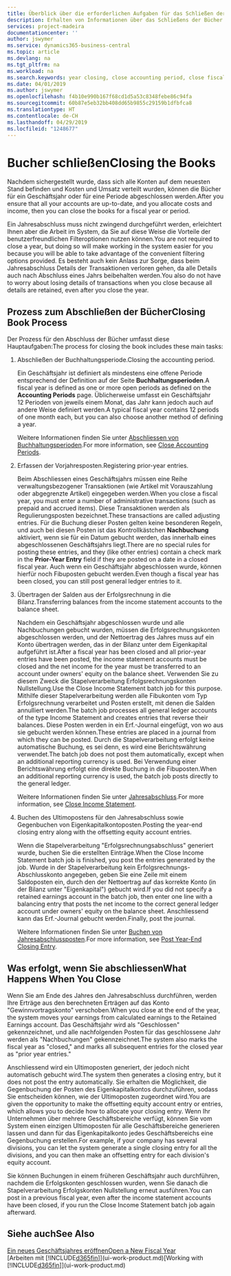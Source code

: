 ```yaml
---
title: Überblick über die erforderlichen Aufgaben für das Schließen der Bücher| Microsoft Docs
description: Erhalten von Informationen über das Schließens der Bücher für ein Geschäftsjahr oder für eine Periode, und was passiert, nachdem Sie das Jahr abgeschloßen haben.
services: project-madeira
documentationcenter: ''
author: jswymer
ms.service: dynamics365-business-central
ms.topic: article
ms.devlang: na
ms.tgt_pltfrm: na
ms.workload: na
ms.search.keywords: year closing, close accounting period, close fiscal year, bank account detailed trial balance
ms.date: 04/01/2019
ms.author: jswymer
ms.openlocfilehash: f4b10e990b167f68cd1d5a53c8348febe86c94fa
ms.sourcegitcommit: 60b87e5eb32bb408dd65b9855c29159b1dfbfca8
ms.translationtype: HT
ms.contentlocale: de-CH
ms.lasthandoff: 04/29/2019
ms.locfileid: "1248677"
---
```

# <a name="closing-the-books"></a><span data-ttu-id="2bc56-103">Bucher schließen</span><span class="sxs-lookup"><span data-stu-id="2bc56-103">Closing the Books</span></span>
<span data-ttu-id="2bc56-104">Nachdem sichergestellt wurde, dass sich alle Konten auf dem neuesten Stand befinden und Kosten und Umsatz verteilt wurden, können die Bücher für ein Geschäftsjahr oder für eine Periode abgeschlossen werden.</span><span class="sxs-lookup"><span data-stu-id="2bc56-104">After you ensure that all your accounts are up-to-date, and you allocate costs and income, then you can close the books for a fiscal year or period.</span></span>

<span data-ttu-id="2bc56-105">Ein Jahresabschluss muss nicht zwingend durchgeführt werden, erleichtert Ihnen aber die Arbeit im System, da Sie auf diese Weise die Vorteile der benutzerfreundlichen Filteroptionen nutzen können.</span><span class="sxs-lookup"><span data-stu-id="2bc56-105">You are not required to close a year, but doing so will make working in the system easier for you because you will be able to take advantage of the convenient filtering options provided.</span></span> <span data-ttu-id="2bc56-106">Es besteht auch kein Anlass zur Sorge, dass beim Jahresabschluss Details der Transaktionen verloren gehen, da alle Details auch nach Abschluss eines Jahrs beibehalten werden.</span><span class="sxs-lookup"><span data-stu-id="2bc56-106">You also do not have to worry about losing details of transactions when you close because all details are retained, even after you close the year.</span></span>

## <a name="closing-book-process"></a><span data-ttu-id="2bc56-107">Prozess zum Abschließen der Bücher</span><span class="sxs-lookup"><span data-stu-id="2bc56-107">Closing Book Process</span></span>
<span data-ttu-id="2bc56-108">Der Prozess für den Abschluss der Bücher umfasst diese Hauptaufgaben:</span><span class="sxs-lookup"><span data-stu-id="2bc56-108">The process for closing the book includes these main tasks:</span></span>

1. <span data-ttu-id="2bc56-109">Abschließen der Buchhaltungsperiode.</span><span class="sxs-lookup"><span data-stu-id="2bc56-109">Closing the accounting period.</span></span>

    <span data-ttu-id="2bc56-110">Ein Geschäftsjahr ist definiert als mindestens eine offene Periode entsprechend der Definition auf der Seite **Buchhaltungsperioden**.</span><span class="sxs-lookup"><span data-stu-id="2bc56-110">A fiscal year is defined as one or more open periods as defined on the **Accounting Periods** page.</span></span> <span data-ttu-id="2bc56-111">Üblicherweise umfasst ein Geschäftsjahr 12 Perioden von jeweils einem Monat, das Jahr kann jedoch auch auf andere Weise definiert werden.</span><span class="sxs-lookup"><span data-stu-id="2bc56-111">A typical fiscal year contains 12 periods of one month each, but you can also choose another method of defining a year.</span></span>

    <span data-ttu-id="2bc56-112">Weitere Informationen finden Sie unter [Abschliessen von Buchhaltungsperioden](year-close-account-periods.md).</span><span class="sxs-lookup"><span data-stu-id="2bc56-112">For more information, see [Close Accounting Periods](year-close-account-periods.md).</span></span>
2. <span data-ttu-id="2bc56-113">Erfassen der Vorjahresposten.</span><span class="sxs-lookup"><span data-stu-id="2bc56-113">Registering prior-year entries.</span></span>

    <span data-ttu-id="2bc56-114">Beim Abschliessen eines Geschäftsjahrs müssen eine Reihe verwaltungsbezogener Transaktionen (wie Artikel mit Vorauszahlung oder abgegrenzte Artikel) eingegeben werden.</span><span class="sxs-lookup"><span data-stu-id="2bc56-114">When you close a fiscal year, you must enter a number of administrative transactions (such as prepaid and accrued items).</span></span> <span data-ttu-id="2bc56-115">Diese Transaktionen werden als Regulierungsposten bezeichnet.</span><span class="sxs-lookup"><span data-stu-id="2bc56-115">These transactions are called adjusting entries.</span></span> <span data-ttu-id="2bc56-116">Für die Buchung dieser Posten gelten keine besonderen Regeln, und auch bei diesen Posten ist das Kontrollkästchen **Nachbuchung** aktiviert, wenn sie für ein Datum gebucht werden, das innerhalb eines abgeschlossenen Geschäftsjahrs liegt.</span><span class="sxs-lookup"><span data-stu-id="2bc56-116">There are no special rules for posting these entries, and they (like other entries) contain a check mark in the **Prior-Year Entry** field if they are posted on a date in a closed fiscal year.</span></span> <span data-ttu-id="2bc56-117">Auch wenn ein Geschäftsjahr abgeschlossen wurde, können hierfür noch Fibuposten gebucht werden.</span><span class="sxs-lookup"><span data-stu-id="2bc56-117">Even though a fiscal year has been closed, you can still post general ledger entries to it.</span></span>
3. <span data-ttu-id="2bc56-118">Übertragen der Salden aus der Erfolgsrechnung in die Bilanz.</span><span class="sxs-lookup"><span data-stu-id="2bc56-118">Transferring balances from the income statement accounts to the balance sheet.</span></span>

    <span data-ttu-id="2bc56-119">Nachdem ein Geschäftsjahr abgeschlossen wurde und alle Nachbuchungen gebucht wurden, müssen die Erfolgsrechnungskonten abgeschlossen werden, und der Nettoertrag des Jahres muss auf ein Konto übertragen werden, das in der Bilanz unter dem Eigenkapital aufgeführt ist.</span><span class="sxs-lookup"><span data-stu-id="2bc56-119">After a fiscal year has been closed and all prior-year entries have been posted, the income statement accounts must be closed and the net income for the year must be transferred to an account under owners' equity on the balance sheet.</span></span> <span data-ttu-id="2bc56-120">Verwenden Sie zu diesem Zweck die Stapelverarbeitung Erfolgsrechnungskonten Nullstellung.</span><span class="sxs-lookup"><span data-stu-id="2bc56-120">Use the Close Income Statement batch job for this purpose.</span></span> <span data-ttu-id="2bc56-121">Mithilfe dieser Stapelverarbeitung werden alle Fibukonten vom Typ Erfolgsrechnung verarbeitet und Posten erstellt, mit denen die Salden annulliert werden.</span><span class="sxs-lookup"><span data-stu-id="2bc56-121">The batch job processes all general ledger accounts of the type Income Statement and creates entries that reverse their balances.</span></span> <span data-ttu-id="2bc56-122">Diese Posten werden in ein Erf.-Journal eingefügt, von wo aus sie gebucht werden können.</span><span class="sxs-lookup"><span data-stu-id="2bc56-122">These entries are placed in a journal from which they can be posted.</span></span> <span data-ttu-id="2bc56-123">Durch die Stapelverarbeitung erfolgt keine automatische Buchung, es sei denn, es wird eine Berichtswährung verwendet.</span><span class="sxs-lookup"><span data-stu-id="2bc56-123">The batch job does not post them automatically, except when an additional reporting currency is used.</span></span> <span data-ttu-id="2bc56-124">Bei Verwendung einer Berichtswährung erfolgt eine direkte Buchung in die Fibuposten.</span><span class="sxs-lookup"><span data-stu-id="2bc56-124">When an additional reporting currency is used, the batch job posts directly to the general ledger.</span></span>

    <span data-ttu-id="2bc56-125">Weitere Informationen finden Sie unter [Jahresabschluss](year-close-income-statement.md).</span><span class="sxs-lookup"><span data-stu-id="2bc56-125">For more information, see [Close Income Statement](year-close-income-statement.md).</span></span>
4. <span data-ttu-id="2bc56-126">Buchen des Ultimopostens für den Jahresabschluss sowie Gegenbuchen von Eigenkapitalkontoposten.</span><span class="sxs-lookup"><span data-stu-id="2bc56-126">Posting the year-end closing entry along with the offsetting equity account entries.</span></span>

    <span data-ttu-id="2bc56-127">Wenn die Stapelverarbeitung "Erfolgsrechnungsabschluss" generiert wurde, buchen Sie die erstellten Einträge.</span><span class="sxs-lookup"><span data-stu-id="2bc56-127">When the Close Income Statement batch job is finished, you post the entries generated by the job.</span></span> <span data-ttu-id="2bc56-128">Wurde in der Stapelverarbeitung kein Erfolgsrechnungs-Abschlusskonto angegeben, geben Sie eine Zeile mit einem Saldoposten ein, durch den der Nettoertrag auf das korrekte Konto (in der Bilanz unter "Eigenkapital") gebucht wird.</span><span class="sxs-lookup"><span data-stu-id="2bc56-128">If you did not specify a retained earnings account in the batch job, then enter one line with a balancing entry that posts the net income to the correct general ledger account under owners' equity on the balance sheet.</span></span> <span data-ttu-id="2bc56-129">Anschliessend kann das Erf.-Journal gebucht werden.</span><span class="sxs-lookup"><span data-stu-id="2bc56-129">Finally, post the journal.</span></span>

    <span data-ttu-id="2bc56-130">Weitere Informationen finden Sie unter [Buchen von Jahresabschlussposten](year-how-post-year-end-close-entry.md).</span><span class="sxs-lookup"><span data-stu-id="2bc56-130">For more information, see [Post Year-End Closing Entry](year-how-post-year-end-close-entry.md).</span></span>

## <a name="what-happens-when-you-close"></a><span data-ttu-id="2bc56-131">Was erfolgt, wenn Sie abschliessen</span><span class="sxs-lookup"><span data-stu-id="2bc56-131">What Happens When You Close</span></span>
<span data-ttu-id="2bc56-132">Wenn Sie am Ende des Jahres den Jahresabschluss durchführen, werden Ihre Erträge aus den berechneten Erträgen auf das Konto "Gewinnvortragskonto" verschoben.</span><span class="sxs-lookup"><span data-stu-id="2bc56-132">When you close at the end of the year, the system moves your earnings from calculated earnings to the Retained Earnings account.</span></span> <span data-ttu-id="2bc56-133">Das Geschäftsjahr wird als "Geschlossen" gekennzeichnet, und alle nachfolgenden Posten für das geschlossene Jahr werden als "Nachbuchungen" gekennzeichnet.</span><span class="sxs-lookup"><span data-stu-id="2bc56-133">The system also marks the fiscal year as "closed," and marks all subsequent entries for the closed year as "prior year entries."</span></span>

<span data-ttu-id="2bc56-134">Anschliessend wird ein Ultimoposten generiert, der jedoch nicht automatisch gebucht wird.</span><span class="sxs-lookup"><span data-stu-id="2bc56-134">The system then generates a closing entry, but it does not post the entry automatically.</span></span> <span data-ttu-id="2bc56-135">Sie erhalten die Möglichkeit, die Gegenbuchung der Posten des Eigenkapitalkontos durchzuführen, sodass Sie entscheiden können, wie der Ultimoposten zugeordnet wird.</span><span class="sxs-lookup"><span data-stu-id="2bc56-135">You are given the opportunity to make the offsetting equity account entry or entries, which allows you to decide how to allocate your closing entry.</span></span> <span data-ttu-id="2bc56-136">Wenn Ihr Unternehmen über mehrere Geschäftsbereiche verfügt, können Sie vom System einen einzigen Ultimoposten für alle Geschäftsbereiche generieren lassen und dann für das Eigenkapitalkonto jedes Geschäftsbereichs eine Gegenbuchung erstellen.</span><span class="sxs-lookup"><span data-stu-id="2bc56-136">For example, if your company has several divisions, you can let the system generate a single closing entry for all the divisions, and you can then make an offsetting entry for each division's equity account.</span></span>

<span data-ttu-id="2bc56-137">Sie können Buchungen in einem früheren Geschäftsjahr auch durchführen, nachdem die Erfolgskonten geschlossen wurden, wenn Sie danach die Stapelverarbeitung Erfolgskonten Nullstellung erneut ausführen.</span><span class="sxs-lookup"><span data-stu-id="2bc56-137">You can post in a previous fiscal year, even after the income statement accounts have been closed, if you run the Close Income Statement batch job again afterward.</span></span>

## <a name="see-also"></a><span data-ttu-id="2bc56-138">Siehe auch</span><span class="sxs-lookup"><span data-stu-id="2bc56-138">See Also</span></span>
[<span data-ttu-id="2bc56-139">Ein neues Geschäftsjahres eröffnen</span><span class="sxs-lookup"><span data-stu-id="2bc56-139">Open a New Fiscal Year</span></span>](finance-how-open-new-fiscal-year.md)  
<span data-ttu-id="2bc56-140">[Arbeiten mit [!INCLUDE[d365fin](includes/d365fin_md.md)]](ui-work-product.md)</span><span class="sxs-lookup"><span data-stu-id="2bc56-140">[Working with [!INCLUDE[d365fin](includes/d365fin_md.md)]](ui-work-product.md)</span></span>
